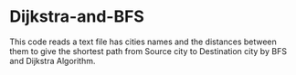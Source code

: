 # Dijkstra-and-BFS
This code reads a text file has cities names and the distances between them to give the shortest path from Source city to Destination city by BFS and Dijkstra Algorithm.
